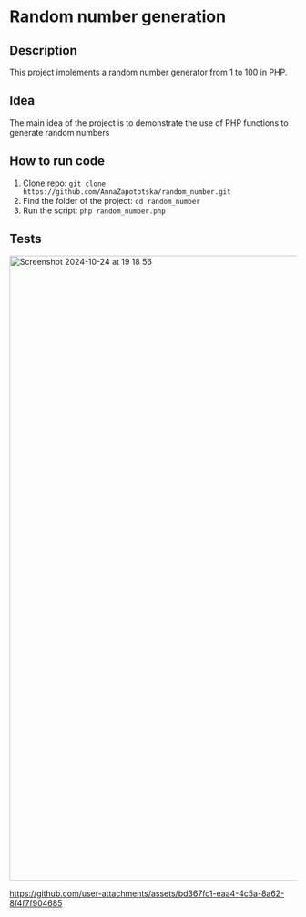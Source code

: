 # Random number generation

## Description

This project implements a random number generator from 1 to 100 in PHP.

## Idea

The main idea of ​​the project is to demonstrate the use of PHP functions to generate random numbers

## How to run code

1. Clone repo:
`git clone https://github.com/AnnaZapototska/random_number.git`
2. Find the folder of the project:
`cd random_number`
3. Run the script:
`php random_number.php`

## Tests

<img width="1098" alt="Screenshot 2024-10-24 at 19 18 56" src="https://github.com/user-attachments/assets/587ad86a-df07-4529-9da4-4856ed93eda2">


https://github.com/user-attachments/assets/bd367fc1-eaa4-4c5a-8a62-8f4f7f904685

